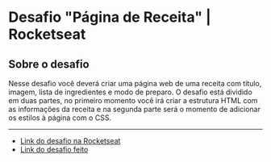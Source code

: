 # Desafio "Página de Receita" | Rocketseat

## Sobre o desafio

Nesse desafio você deverá criar uma página web de uma receita com título, imagem, lista de ingredientes e modo de preparo. O desafio está dividido em duas partes, no primeiro momento você irá criar a estrutura HTML com as informações da receita e na segunda parte será o momento de adicionar os estilos à página com o CSS.

---

- [Link do desafio na Rocketseat](https://app.rocketseat.com.br/discover/challenges/cookbook)
- [Link do desafio feito](https://sureandrey.github.io/Desafio-P-gina-de-Receita-Rocketseat/)
